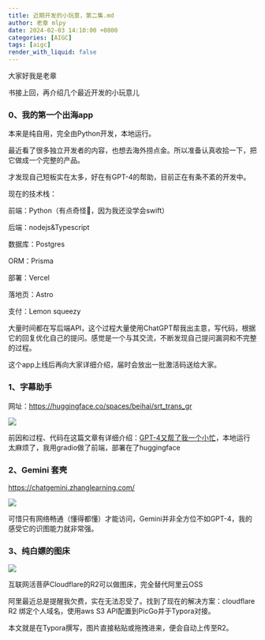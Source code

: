 ```yaml
---
title: 近期开发的小玩意，第二集.md
author: 老章 mlpy
date: 2024-02-03 14:10:00 +0800
categories: [AIGC]
tags: [aigc]
render_with_liquid: false
---
```


大家好我是老章

书接上回，再介绍几个最近开发的小玩意儿

### 0、我的第一个出海app

本来是纯自用，完全由Python开发，本地运行。

最近看了很多独立开发者的内容，也想去海外捞点金。所以准备认真收拾一下，把它做成一个完整的产品。

才发现自己短板实在太多，好在有GPT-4的帮助，目前正在有条不紊的开发中。

现在的技术栈：

前端：Python（有点奇怪🤔，因为我还没学会swift）

后端：nodejs&Typescript

数据库：Postgres

ORM：Prisma

部署：Vercel

落地页：Astro

支付：Lemon squeezy

大量时间都在写后端API，这个过程大量使用ChatGPT帮我出主意，写代码，根据它的回复优化自己的提问。感觉是一个与其交流，不断发现自己提问漏洞和不完整的过程。

这个app上线后再向大家详细介绍，届时会放出一批激活码送给大家。

### 1、字幕助手

网址：https://huggingface.co/spaces/beihai/srt_trans_gr

![](https://r2.zhanglearning.com/blog/2024/02/c544f88dd40b7806a3407144e627e743.png)

前因和过程、代码在这篇文章有详细介绍：[GPT-4又帮了我一个小忙](https://mp.weixin.qq.com/s/iycnjT_ny3QCiB1XP7b61A)，本地运行太麻烦了，我用gradio做了前端，部署在了huggingface

### 2、Gemini 套壳

https://chatgemini.zhanglearning.com/

![](https://r2.zhanglearning.com/blog/2024/02/012737d636154ce5958bde44512e0f8f.png)

可惜只有网络畅通（懂得都懂）才能访问，Gemini并非全方位不如GPT-4，我的感受它的识图能力就非常强。

### 3、纯白嫖的图床

![](https://r2.zhanglearning.com/blog/2024/02/18b99f97ca8084015d6a6198c8775f40.png)

互联网活菩萨Cloudflare的R2可以做图床，完全替代阿里云OSS

阿里最近总是提醒我欠费，实在无法忍受了。找到了现在的解决方案：cloudflare R2 绑定个人域名，使用aws S3 API配置到PicGo并于Typora对接。

本文就是在Typora撰写，图片直接粘贴或拖拽进来，便会自动上传至R2。



